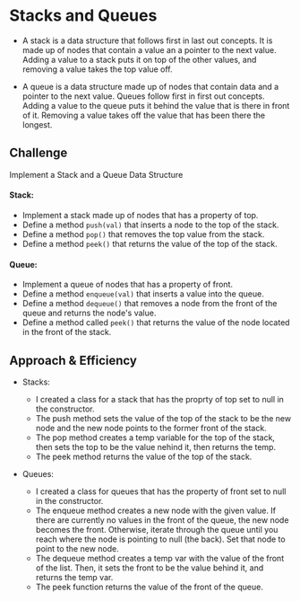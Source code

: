# Stacks and Queues
* A stack is a data structure that follows first in last out concepts. It is made up of nodes that contain a value an a pointer to the next value. Adding a value to a stack puts it on top of the other values, and removing a value takes the top value off.

* A queue is a data structure made up of nodes that contain data and a pointer to the next value. Queues follow first in first out concepts. Adding a value to the queue puts it behind the value that is there in front of it. Removing a value takes off the value that has been there the longest.

## Challenge
Implement a Stack and a Queue Data Structure

#### Stack:
* Implement a stack made up of nodes that has a property of top.
* Define a method `push(val)` that inserts a node to the top of the stack.
* Define a method `pop()` that removes the top value from the stack.
* Define a method `peek()` that returns the value of the top of the stack.


#### Queue: 
* Implement a queue of nodes that has a property of front.
* Define a method `enqueue(val)` that inserts a value into the queue.
* Define a method `dequeue()` that removes a node from the front of the queue and returns the node's value.
* Define a method called `peek()` that returns the value of the node located in the front of the stack.

## Approach & Efficiency

* Stacks:
  * I created a class for a stack that has the proprty of top set to null in the constructor. 
  * The push method sets the value of the top of the stack to be the new node and the new node points to the former front of the stack.
  * The pop method creates a temp variable for the top of the stack, then sets the top to be the value nehind it, then returns the temp.
  * The peek method returns the value of the top of the stack.

* Queues:
  * I created a class for queues that has the property of front set to null in the constructor.
  * The enqueue method creates a new node with the given value. If there are currently no values in the front of the queue, the new node becomes the front. Otherwise, iterate through the queue until you reach where the node is pointing to null (the back). Set that node to point to the new node.
  * The dequeue method creates a temp var with the value of the front of the list. Then, it sets the front to be the value behind it, and returns the temp var.
  * The peek function returns the value of the front of the queue.
